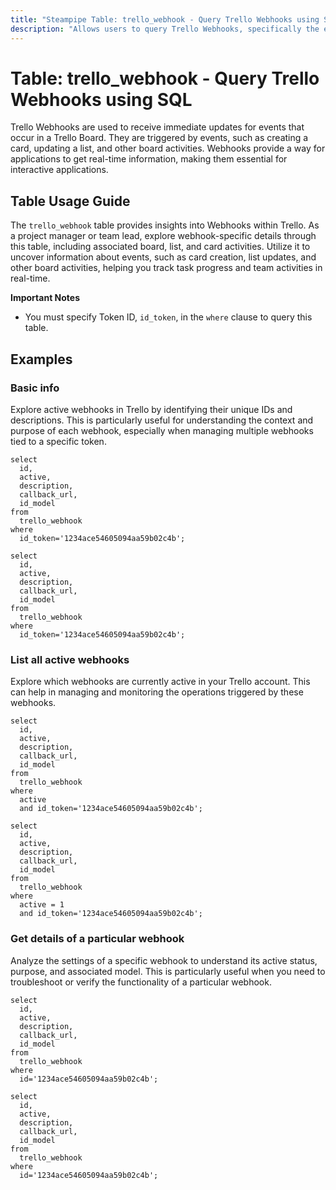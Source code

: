 ```yaml
---
title: "Steampipe Table: trello_webhook - Query Trello Webhooks using SQL"
description: "Allows users to query Trello Webhooks, specifically the event notifications that occur in a Trello Board. This provides insights into board activities and potential tracking of tasks."
---
```


# Table: trello_webhook - Query Trello Webhooks using SQL

Trello Webhooks are used to receive immediate updates for events that occur in a Trello Board. They are triggered by events, such as creating a card, updating a list, and other board activities. Webhooks provide a way for applications to get real-time information, making them essential for interactive applications.

## Table Usage Guide

The `trello_webhook` table provides insights into Webhooks within Trello. As a project manager or team lead, explore webhook-specific details through this table, including associated board, list, and card activities. Utilize it to uncover information about events, such as card creation, list updates, and other board activities, helping you track task progress and team activities in real-time.

**Important Notes**
- You must specify Token ID, `id_token`, in the `where` clause to query this table.

## Examples

### Basic info
Explore active webhooks in Trello by identifying their unique IDs and descriptions. This is particularly useful for understanding the context and purpose of each webhook, especially when managing multiple webhooks tied to a specific token.

```sql+postgres
select
  id,
  active,
  description,
  callback_url,
  id_model
from
  trello_webhook
where 
  id_token='1234ace54605094aa59b02c4b';
```

```sql+sqlite
select
  id,
  active,
  description,
  callback_url,
  id_model
from
  trello_webhook
where 
  id_token='1234ace54605094aa59b02c4b';
```

### List all active webhooks
Explore which webhooks are currently active in your Trello account. This can help in managing and monitoring the operations triggered by these webhooks.

```sql+postgres
select
  id,
  active,
  description,
  callback_url,
  id_model
from 
  trello_webhook
where
  active
  and id_token='1234ace54605094aa59b02c4b';
```

```sql+sqlite
select
  id,
  active,
  description,
  callback_url,
  id_model
from 
  trello_webhook
where
  active = 1
  and id_token='1234ace54605094aa59b02c4b';
```

### Get details of a particular webhook
Analyze the settings of a specific webhook to understand its active status, purpose, and associated model. This is particularly useful when you need to troubleshoot or verify the functionality of a particular webhook.

```sql+postgres
select
  id,
  active,
  description,
  callback_url,
  id_model
from
  trello_webhook
where
  id='1234ace54605094aa59b02c4b';
```

```sql+sqlite
select
  id,
  active,
  description,
  callback_url,
  id_model
from
  trello_webhook
where
  id='1234ace54605094aa59b02c4b';
```